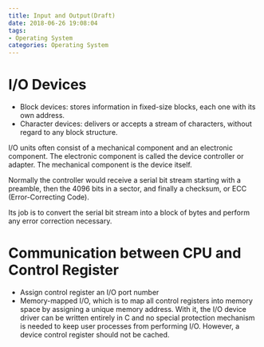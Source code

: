 ```yaml
---
title: Input and Output(Draft)
date: 2018-06-26 19:08:04
tags: 
- Operating System
categories: Operating System
---
```

#   I/O Devices
*   Block devices: stores information in fixed-size blocks, each one with its own address.
*   Character devices: delivers or accepts a stream of characters, without regard to any block structure.

I/O units often consist of a mechanical component and an electronic component. The electronic component is called the device controller or adapter. The mechanical component is the device itself.

Normally the controller would receive a serial bit stream starting with a preamble, then the 4096 bits in a sector, and finally a checksum, or ECC (Error-Correcting Code).

Its job is to convert the serial bit stream into a block of bytes and perform any error correction necessary.

#   Communication between CPU and Control Register
*   Assign control register an I/O port number
*   Memory-mapped I/O, which is to map all control registers into memory space by assigning a unique memory address. With it, the I/O device driver can be written entirely in C and no special protection mechanism is needed to keep user processes from performing I/O. However, a device control register should not be cached.